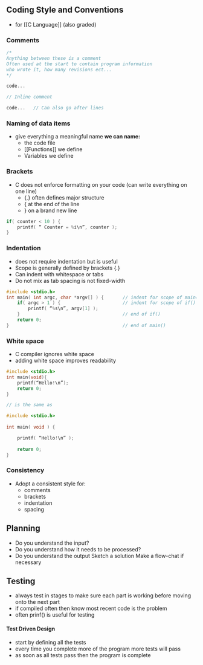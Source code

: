 ## Coding Style and Conventions
- for [[C Language]]
(also graded)

### Comments
```c
/*
Anything between these is a comment
Often used at the start to contain program information
who wrote it, how many revisions ect...
*/

code...

// Inline comment

code...   // Can also go after lines
```

### Naming of data items
- give everything a meaningful name
	**we can name:**
	- the code file
	- [[Functions]] we define
	- Variables we define

### Brackets
- C does not enforce formatting on your code (can write everything on one line)
	- {.} often defines major structure
	- { at the end of the line
	- } on a brand new line
```c
if( counter < 10 ) {
	printf( “ Counter = %i\n”, counter );
}
```

### Indentation
- does not require indentation but is useful
- Scope is generally defined by brackets {.}
- Can indent with whitespace or tabs
- Do not mix as tab spacing is not fixed-width
```c
#include <stdio.h>
int main( int argc, char *argv[] ) {       // indent for scope of main()
	if( argc > 1 ) {                       // indent for scope of if()
		printf( “%s\n”, argv[1] );
	}                                      // end of if()
	return 0;
}                                          // end of main()
```

### White space
- C compiler ignores white space
- adding white space improves readability
```c
#include <stdio.h>
int main(void){
	printf(“Hello!\n”);
	return 0;
}

// is the same as

#include <stdio.h>
  
int main( void ) {

	printf( “Hello!\n” );
	
	return 0;
}	
```

### Consistency
- Adopt a consistent style for:
	- comments
	- brackets
	- indentation
	- spacing

## Planning
- Do you understand the input?
- Do you understand how it needs to be processed?
- Do you understand the output
	Sketch a solution
	Make a flow-chat if necessary

## Testing
- always test in stages to make sure each part is working before moving onto the next part
- if compiled often then know most recent code is the problem
- often prinf() is useful for testing

#### Test Driven Design
- start by defining all the tests 
- every time you complete more of the program more tests will pass
- as soon as all tests pass then the program is complete